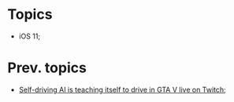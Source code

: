 # Topics

* iOS 11;

# Prev. topics

* [Self-driving AI is teaching itself to drive in GTA V live on Twitch](http://www.techspot.com/news/69395-self-driving-ai-teaching-itself-drive-gta-v.html);
